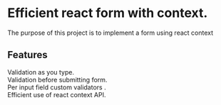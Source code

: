 # Efficient react form with context.

The purpose of this project is to implement a form using react context


## Features

Validation as you type.\
Validation before submitting form.\
Per input field custom validators .\
Efficient use of react context API.

